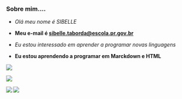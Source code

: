 ### Sobre mim....
- _Olá meu nome é SIBELLE_
- **Meu e-mail é sibelle.taborda@escola.pr.gov.br**
- <i>Eu estou interessado em aprender a programar novas linguagens</i>

-  <b>Eu estou aprendendo a programar em Marckdown e HTML<b>

  ![](https://img.shields.io/badge/Instagram-E4405F?style=for-the-badge&logo=instagram&logoColor=white)
 
  ![](https://img.shields.io/badge/Twitter-1DA1F2?style=for-the-badge&logo=twitter&logoColor=white)
  
  [![](https://img.shields.io/badge/YouTube-FF0000?style=for-the-badge&logo=youtube&logoColor=white)](http://youtube.com.br)
  [ ![](https://img.shields.io/badge/Twitter-1DA1F2?style=for-the-badge&logo=twitter&logoColor=white)](http://twitter.com.br)
